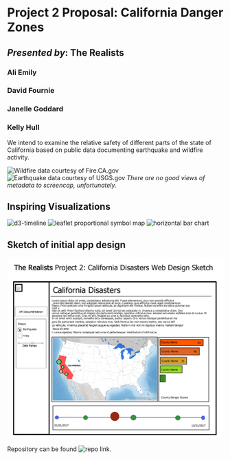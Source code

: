 # Project 2 Proposal: California Danger Zones #
## _Presented by_: The Realists ##
### Ali Emily ###
### David Fournie ###
### Janelle Goddard ###
### Kelly Hull ###

We intend to examine the relative safety of different parts of the state of California based on public data documenting earthquake and wildfire activity.

![Wildfire data courtesy of Fire.CA.gov](https://www.fire.ca.gov/incidents/)
![Earthquake data courtesy of USGS.gov](https://earthquake.usgs.gov/earthquakes/search/)
_There are no good views of metadata to screencap, unfortunately._

## Inspiring Visualizations ##
![d3-timeline](https://github.com/jiahuang/d3-timeline/raw/master/examples/timeline2.png)
![leaflet proportional symbol map](https://www.drupal.org/files/project-images/drupal_org_covid19_leaflet_webgis_1.png)
![horizontal bar chart](https://d3ugvbs94d921r.cloudfront.net/5543920cc9a61d4f2a46e6be.png?t=143271af4dfba94)

## Sketch of initial app design ##
![sketch](Project2Sketch.png)

Repository can be found ![repo link](https://github.com/kehull/Project-2 "here").


